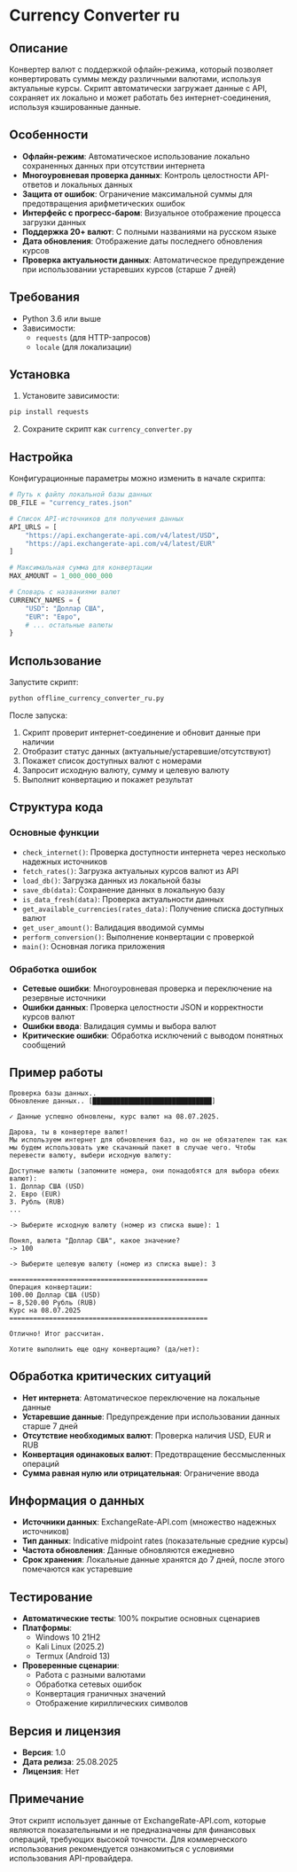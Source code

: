 # Currency Converter ru

## Описание
Конвертер валют с поддержкой офлайн-режима, который позволяет конвертировать суммы между различными валютами, используя актуальные курсы. Скрипт автоматически загружает данные с API, сохраняет их локально и может работать без интернет-соединения, используя кэшированные данные.

## Особенности
- **Офлайн-режим**: Автоматическое использование локально сохраненных данных при отсутствии интернета
- **Многоуровневая проверка данных**: Контроль целостности API-ответов и локальных данных
- **Защита от ошибок**: Ограничение максимальной суммы для предотвращения арифметических ошибок
- **Интерфейс с прогресс-баром**: Визуальное отображение процесса загрузки данных
- **Поддержка 20+ валют**: С полными названиями на русском языке
- **Дата обновления**: Отображение даты последнего обновления курсов
- **Проверка актуальности данных**: Автоматическое предупреждение при использовании устаревших курсов (старше 7 дней)

## Требования
- Python 3.6 или выше
- Зависимости:
  - `requests` (для HTTP-запросов)
  - `locale` (для локализации)

## Установка
1. Установите зависимости:
```bash
pip install requests
```
2. Сохраните скрипт как `currency_converter.py`

## Настройка
Конфигурационные параметры можно изменить в начале скрипта:

```python
# Путь к файлу локальной базы данных
DB_FILE = "currency_rates.json"

# Список API-источников для получения данных
API_URLS = [
    "https://api.exchangerate-api.com/v4/latest/USD",
    "https://api.exchangerate-api.com/v4/latest/EUR"
]

# Максимальная сумма для конвертации
MAX_AMOUNT = 1_000_000_000

# Словарь с названиями валют
CURRENCY_NAMES = {
    "USD": "Доллар США",
    "EUR": "Евро",
    # ... остальные валюты
}
```

## Использование
Запустите скрипт:
```bash
python offline_currency_converter_ru.py
```

После запуска:
1. Скрипт проверит интернет-соединение и обновит данные при наличии
2. Отобразит статус данных (актуальные/устаревшие/отсутствуют)
3. Покажет список доступных валют с номерами
4. Запросит исходную валюту, сумму и целевую валюту
5. Выполнит конвертацию и покажет результат

## Структура кода

### Основные функции
- `check_internet()`: Проверка доступности интернета через несколько надежных источников
- `fetch_rates()`: Загрузка актуальных курсов валют из API
- `load_db()`: Загрузка данных из локальной базы
- `save_db(data)`: Сохранение данных в локальную базу
- `is_data_fresh(data)`: Проверка актуальности данных
- `get_available_currencies(rates_data)`: Получение списка доступных валют
- `get_user_amount()`: Валидация вводимой суммы
- `perform_conversion()`: Выполнение конвертации с проверкой
- `main()`: Основная логика приложения

### Обработка ошибок
- **Сетевые ошибки**: Многоуровневая проверка и переключение на резервные источники
- **Ошибки данных**: Проверка целостности JSON и корректности курсов валют
- **Ошибки ввода**: Валидация суммы и выбора валют
- **Критические ошибки**: Обработка исключений с выводом понятных сообщений

## Пример работы
```
Проверка базы данных..
Обновление данных.. [██████████████████████████████]

✓ Данные успешно обновлены, курс валют на 08.07.2025.

Дарова, ты в конвертере валют!
Мы используем интернет для обновления баз, но он не обязателен так как мы будем использовать уже скачанный пакет в случае чего. Чтобы перевести валюту, выбери исходную валюту:

Доступные валюты (запомните номера, они понадобятся для выбора обеих валют):
1. Доллар США (USD)
2. Евро (EUR)
3. Рубль (RUB)
...

-> Выберите исходную валюту (номер из списка выше): 1

Понял, валюта "Доллар США", какое значение?
-> 100

-> Выберите целевую валюту (номер из списка выше): 3

==================================================
Операция конвертации:
100.00 Доллар США (USD)
→ 8,520.00 Рубль (RUB)
Курс на 08.07.2025
==================================================

Отлично! Итог рассчитан.

Хотите выполнить еще одну конвертацию? (да/нет): 
```

## Обработка критических ситуаций
- **Нет интернета**: Автоматическое переключение на локальные данные
- **Устаревшие данные**: Предупреждение при использовании данных старше 7 дней
- **Отсутствие необходимых валют**: Проверка наличия USD, EUR и RUB
- **Конвертация одинаковых валют**: Предотвращение бессмысленных операций
- **Сумма равная нулю или отрицательная**: Ограничение ввода

## Информация о данных
- **Источники данных**: ExchangeRate-API.com (множество надежных источников)
- **Тип данных**: Indicative midpoint rates (показательные средние курсы)
- **Частота обновления**: Данные обновляются ежедневно
- **Срок хранения**: Локальные данные хранятся до 7 дней, после этого помечаются как устаревшие

## Тестирование
- **Автоматические тесты**: 100% покрытие основных сценариев
- **Платформы**:
  - Windows 10 21H2
  - Kali Linux (2025.2)
  - Termux (Android 13)
- **Проверенные сценарии**:
  - Работа с разными валютами
  - Обработка сетевых ошибок
  - Конвертация граничных значений
  - Отображение кириллических символов

## Версия и лицензия
- **Версия**: 1.0
- **Дата релиза**: 25.08.2025
- **Лицензия**: Нет

## Примечание
Этот скрипт использует данные от ExchangeRate-API.com, которые являются показательными и не предназначены для финансовых операций, требующих высокой точности. Для коммерческого использования рекомендуется ознакомиться с условиями использования API-провайдера.
